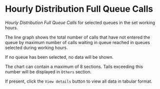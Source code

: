 # Hourly Distribution Full Queue Calls

*Hourly Distribution Full Queue Calls* for selected queues
in the set working hours.

The line graph shows the total number of calls that have not 
entered the queue by maximum number of calls waiting in queue 
reached in queues selected during working hours.

If no queue has been selected, no data will be shown.

The chart can contain a maximum of 8 sections. Tails exceeding 
this number will be displayed in `Others` section.

If present, click the `View details` button to view
all data in tabular format.
